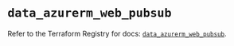 # `data_azurerm_web_pubsub`

Refer to the Terraform Registry for docs: [`data_azurerm_web_pubsub`](https://registry.terraform.io/providers/hashicorp/azurerm/4.29.0/docs/data-sources/web_pubsub).

